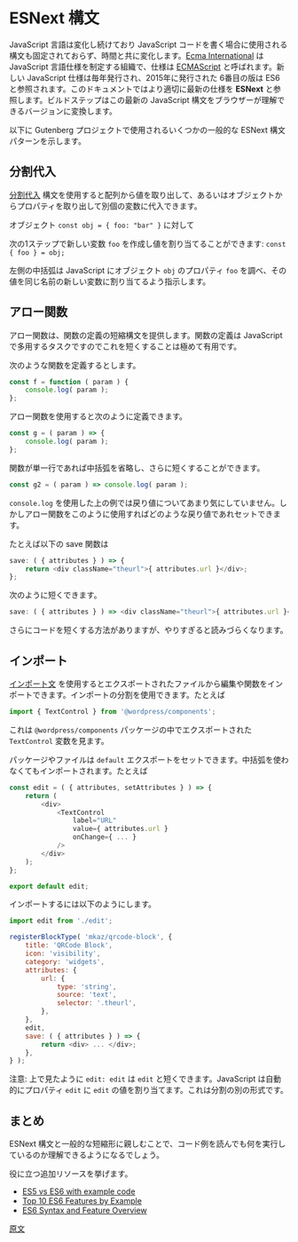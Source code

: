 <!-- 
# ESNext Syntax
 -->
# ESNext 構文

<!-- 
The JavaScript language continues to evolve, the syntax used to write JavaScript code is not fixed but changes over time. [Ecma International](https://en.wikipedia.org/wiki/Ecma_International) is the organization that sets the standard for the language, officially called [ECMAScript](https://en.wikipedia.org/wiki/ECMAScript). A new standard for JavaScript is published each year, the 6th edition published in 2015 is often referred to as ES6. Our usage would more appropriately be **ESNext** referring to the latest standard. The build step is what converts this latest syntax of JavaScript to a version understood by browsers.

Here are some common ESNext syntax patterns used throughout the Gutenberg project.
 -->
JavaScript 言語は変化し続けており JavaScript コードを書く場合に使用される構文も固定されておらず、時間と共に変化します。[Ecma International](https://en.wikipedia.org/wiki/Ecma_International) は JavaScript 言語仕様を制定する組織で、仕様は [ECMAScript](https://en.wikipedia.org/wiki/ECMAScript) と呼ばれます。新しい JavaScript 仕様は毎年発行され、2015年に発行された 6番目の版は ES6 と参照されます。このドキュメントではより適切に最新の仕様を **ESNext** と参照します。ビルドステップはこの最新の JavaScript 構文をブラウザーが理解できるバージョンに変換します。

以下に Gutenberg プロジェクトで使用されるいくつかの一般的な ESNext 構文パターンを示します。

<!-- 
## Destructuring Assignments
 -->
## 分割代入

<!-- 
The [destructuring assignment](https://developer.mozilla.org/en-US/docs/Web/JavaScript/Reference/Operators/Destructuring_assignment) syntax allows you to pull apart arrays, or properties from objects into their own variable.

For the object `const obj = { foo: "bar" }`

Creating and assigning a new variable `foo` can be done in a single step: `const { foo } = obj;`

The curly brackets on the left side tells JavaScript to inspect the object `obj` for the property `foo` and assign its value to the new variable of the same name.
 -->
[分割代入](https://developer.mozilla.org/ja/docs/Web/JavaScript/Reference/Operators/Destructuring_assignment) 構文を使用すると配列から値を取り出して、あるいはオブジェクトからプロパティを取り出して別個の変数に代入できます。

オブジェクト `const obj = { foo: "bar" }` に対して

次の1ステップで新しい変数 `foo` を作成し値を割り当てることができます: `const { foo } = obj;`

左側の中括弧は JavaScript にオブジェクト `obj` のプロパティ `foo` を調べ、その値を同じ名前の新しい変数に割り当てるよう指示します。

<!-- 
## Arrow Functions
 -->
## アロー関数

<!-- 
Arrow functions provide a shorter syntax for defining a function; this is such a common task in JavaScript that having a syntax a bit shorter is quite helpful.

Before you might define a function like:
 -->
アロー関数は、関数の定義の短縮構文を提供します。関数の定義は JavaScript で多用するタスクですのでこれを短くすることは極めて有用です。

次のような関数を定義するとします。

```js
const f = function ( param ) {
	console.log( param );
};
```
<!-- 
Using arrow function, you can define the same using:
 -->
アロー関数を使用すると次のように定義できます。

```js
const g = ( param ) => {
	console.log( param );
};
```
<!-- 
Or even shorter, if the function is only a single-line you can omit the
curly braces:
 -->
関数が単一行であれば中括弧を省略し、さらに短くすることができます。

```js
const g2 = ( param ) => console.log( param );
```
<!-- 
In the examples above, using `console.log` we aren't too concerned about the return values. However, when using arrow functions in this way, the return value is set whatever the line returns.

For example, our save function could be shortened from:
 -->
`console.log` を使用した上の例では戻り値についてあまり気にしていません。しかしアロー関数をこのように使用すればどのような戻り値であれセットできます。

たとえば以下の save 関数は

```js
save: ( { attributes } ) => {
	return <div className="theurl">{ attributes.url }</div>;
};
```
<!-- 
To:
 -->
次のように短くできます。

```js
save: ( { attributes } ) => <div className="theurl">{ attributes.url }</div>;
```
<!-- 
There are even more ways to shorten code, but you don't want to take it too far and make it harder to read what is going on.
 -->
さらにコードを短くする方法がありますが、やりすぎると読みづらくなります。

<!-- 
## Imports
 -->
## インポート

<!-- 
The [import statement](https://developer.mozilla.org/en-US/docs/Web/JavaScript/Reference/Statements/import) is used to import variables or functions from an exported file. You can use destructuring on imports, for example:
 -->
[インポート文](https://developer.mozilla.org/ja/docs/Web/JavaScript/Reference/Statements/import) を使用するとエクスポートされたファイルから編集や関数をインポートできます。インポートの分割を使用できます。たとえば

```js
import { TextControl } from '@wordpress/components';
```
<!-- 
This will look in the `@wordpress/components` package for the exported `TextControl` variable.

A package or file can also set a `default` export, this is imported without using the curly brackets. For example
 -->
これは `@wordpress/components` パッケージの中でエクスポートされた `TextControl` 変数を見ます。

パッケージやファイルは `default` エクスポートをセットできます。中括弧を使わなくてもインポートされます。たとえば

```js
const edit = ( { attributes, setAttributes } ) => {
    return (
        <div>
            <TextControl
                label="URL"
                value={ attributes.url }
                onChange={ ... }
            />
        </div>
    );
};

export default edit;
```
<!-- 
To import, you would use:
 -->
インポートするには以下のようにします。

```js
import edit from './edit';

registerBlockType( 'mkaz/qrcode-block', {
	title: 'QRCode Block',
	icon: 'visibility',
	category: 'widgets',
	attributes: {
		url: {
			type: 'string',
			source: 'text',
			selector: '.theurl',
		},
	},
	edit,
	save: ( { attributes } ) => {
		return <div> ... </div>;
	},
} );
```
<!-- 
Note, you can also shorten `edit: edit` to just `edit` as shown above. JavaScript will automatically assign the property `edit` to the value of `edit`. This is another form of destructuring.
 -->
注意: 上で見たように `edit: edit` は `edit` と短くできます。JavaScript は自動的にプロパティ `edit` に `edit` の値を割り当てます。これは分割の別の形式です。

<!-- 
## Summary
 -->
## まとめ

<!-- 
It helps to become familiar with the ESNext syntax and the common shorter forms. It will give you a greater understanding of reading code examples and what is going on.

Here are a few more resources that may help
 -->
ESNext 構文と一般的な短縮形に親しむことで、コード例を読んでも何を実行しているのか理解できるようになるでしょう。

役に立つ追加リソースを挙げます。

-   [ES5 vs ES6 with example code](https://medium.com/recraftrelic/es5-vs-es6-with-example-code-9901fa0136fc)
-   [Top 10 ES6 Features by Example](https://blog.pragmatists.com/top-10-es6-features-by-example-80ac878794bb)
-   [ES6 Syntax and Feature Overview](https://www.taniarascia.com/es6-syntax-and-feature-overview/)

[原文](https://github.com/WordPress/gutenberg/blob/master/docs/designers-developers/developers/tutorials/javascript/esnext-js.md)